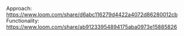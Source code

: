 Approach: https://www.loom.com/share/d6abc116279d4422a4072d86280012cb
Functionality: https://www.loom.com/share/ab91233954894175aba0973e15885826